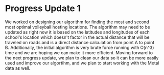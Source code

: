 # Progress Update 1
We worked on designing our algorithm for finding the most and second most optimal volleyball hosting locations. The algorithm may need to be updated as right now it is based on the latitudes and longitudes of each school's location which doesn't factor in the actual distance that will be traveled on roads and is a direct distance calculation from point A to point B. Additionally, the initial algorithm is very brute force running with O(n^3) time and we are hoping we can make it more efficient. Moving forward to the next progress update, we plan to clean our data so it can be more easily used and improve our algortihm, and we plan to start working with the Metal data as well.

